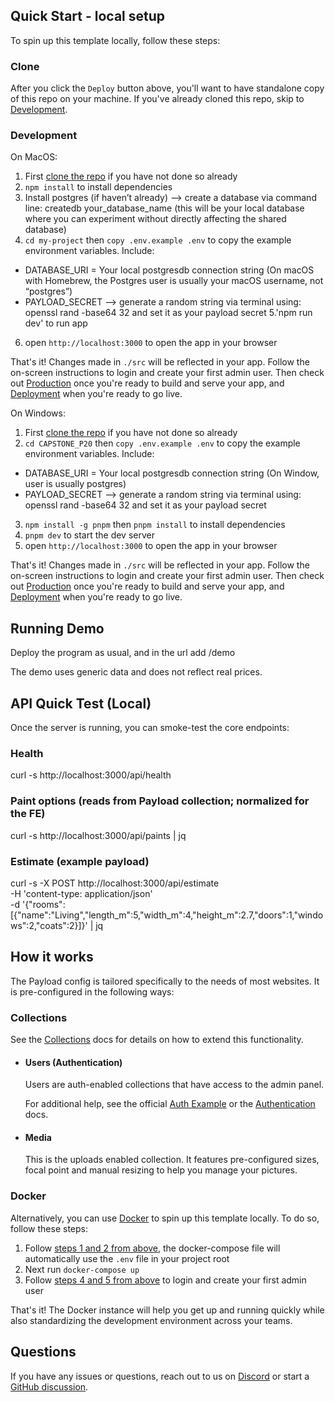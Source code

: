 ## Quick Start - local setup

To spin up this template locally, follow these steps:

### Clone

After you click the `Deploy` button above, you'll want to have standalone copy of this repo on your machine. If you've already cloned this repo, skip to [Development](#development).

### Development
On MacOS:
1. First [clone the repo](#clone) if you have not done so already
2. `npm install` to install dependencies
3. Install postgres (if haven’t already) —> create a database via command line: createdb your_database_name (this will be your local database where you can experiment without directly affecting the shared database)
4. `cd my-project` then `copy .env.example .env` to copy the example environment variables. 
Include:
- DATABASE_URI = Your local postgresdb connection string (On macOS with Homebrew, the Postgres user is usually your macOS username, not “postgres”)
- PAYLOAD_SECRET —> generate a random string via terminal using: openssl rand -base64 32 and set it as your payload secret
5.'npm run dev' to run app
6. open `http://localhost:3000` to open the app in your browser

That's it! Changes made in `./src` will be reflected in your app. Follow the on-screen instructions to login and create your first admin user. Then check out [Production](#production) once you're ready to build and serve your app, and [Deployment](#deployment) when you're ready to go live.

On Windows:
1. First [clone the repo](#clone) if you have not done so already
2. `cd CAPSTONE_P20` then `copy .env.example .env` to copy the example environment variables.
Include:
- DATABASE_URI = Your local postgresdb connection string (On Window, user is usually postgres)
- PAYLOAD_SECRET —> generate a random string via terminal using: openssl rand -base64 32 and set it as your payload secret
3. `npm install -g pnpm` then `pnpm install` to install dependencies
4. `pnpm dev` to start the dev server
5. open `http://localhost:3000` to open the app in your browser

That's it! Changes made in `./src` will be reflected in your app. Follow the on-screen instructions to login and create your first admin user. Then check out [Production](#production) once you're ready to build and serve your app, and [Deployment](#deployment) when you're ready to go live.

## Running Demo
Deploy the program as usual, and in the url add /demo

The demo uses generic data and does not reflect real prices.

## API Quick Test (Local)

Once the server is running, you can smoke-test the core endpoints:

### Health
curl -s http://localhost:3000/api/health

### Paint options (reads from Payload collection; normalized for the FE)
curl -s http://localhost:3000/api/paints | jq

### Estimate (example payload)
curl -s -X POST http://localhost:3000/api/estimate \
  -H 'content-type: application/json' \
  -d '{"rooms":[{"name":"Living","length_m":5,"width_m":4,"height_m":2.7,"doors":1,"windows":2,"coats":2}]}' | jq


## How it works

The Payload config is tailored specifically to the needs of most websites. It is pre-configured in the following ways:

### Collections

See the [Collections](https://payloadcms.com/docs/configuration/collections) docs for details on how to extend this functionality.

- #### Users (Authentication)

  Users are auth-enabled collections that have access to the admin panel.

  For additional help, see the official [Auth Example](https://github.com/payloadcms/payload/tree/main/examples/auth) or the [Authentication](https://payloadcms.com/docs/authentication/overview#authentication-overview) docs.

- #### Media

  This is the uploads enabled collection. It features pre-configured sizes, focal point and manual resizing to help you manage your pictures.

### Docker

Alternatively, you can use [Docker](https://www.docker.com) to spin up this template locally. To do so, follow these steps:

1. Follow [steps 1 and 2 from above](#development), the docker-compose file will automatically use the `.env` file in your project root
1. Next run `docker-compose up`
1. Follow [steps 4 and 5 from above](#development) to login and create your first admin user

That's it! The Docker instance will help you get up and running quickly while also standardizing the development environment across your teams.

## Questions

If you have any issues or questions, reach out to us on [Discord](https://discord.com/invite/payload) or start a [GitHub discussion](https://github.com/payloadcms/payload/discussions).
